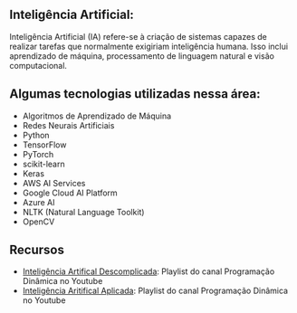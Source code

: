 ## Inteligência Artificial:

Inteligência Artificial (IA) refere-se à criação de sistemas capazes de realizar tarefas que normalmente exigiriam inteligência humana. Isso inclui aprendizado de máquina, processamento de linguagem natural e visão computacional.

## Algumas tecnologias utilizadas nessa área:

-   Algoritmos de Aprendizado de Máquina
-   Redes Neurais Artificiais
-   Python
-   TensorFlow
-   PyTorch
-   scikit-learn
-   Keras
-   AWS AI Services
-   Google Cloud AI Platform
-   Azure AI
-   NLTK (Natural Language Toolkit)
-   OpenCV

## Recursos

-   [Inteligência Artifical Descomplicada](https://www.youtube.com/playlist?list=PL5TJqBvpXQv4vYX3Ki2Kn3MLYIiny1a5H): Playlist do canal Programação Dinâmica no Youtube
-   [Inteligência Aritifical Aplicada](https://www.youtube.com/playlist?list=PL5TJqBvpXQv6EuU821pKje6q-yfPMO8re): Playlist do canal Programação Dinâmica no Youtube

